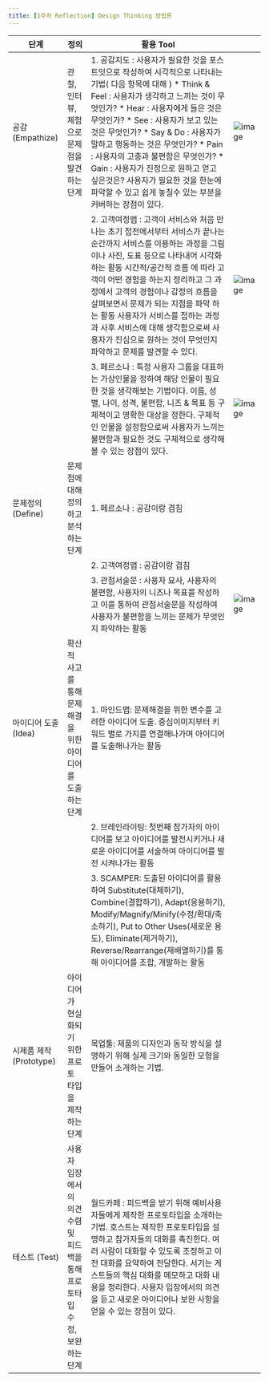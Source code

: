 ```yaml
---
title: [1주차 Reflection] Design Thinking 방법론
---
```



| 단계                    | 정의                                                                        | 활용 Tool                                                                                                                                                                                                                                                                                                                                                                                                                                                                                   |                                                                                                                |
|-------------------------|-----------------------------------------------------------------------------|---------------------------------------------------------------------------------------------------------------------------------------------------------------------------------------------------------------------------------------------------------------------------------------------------------------------------------------------------------------------------------------------------------------------------------------------------------------------------------------------|----------------------------------------------------------------------------------------------------------------|
| 공감(Empathize)         | 관찰, 인터뷰, 체험으로 문제점을 발견하는 단계                               | 1. 공감지도 : 사용자가 필요한 것을 포스트잇으로 작성하여 시각적으로 나타내는 기법( 다음 항목에 대해 ) * Think & Feel : 사용자가 생각하고 느끼는 것이 무엇인가? * Hear : 사용자에게 들은 것은 무엇인가? * See : 사용자가 보고 있는 것은 무엇인가? * Say & Do : 사용자가 말하고 행동하는 것은 무엇인가? * Pain : 사용자의 고충과 불편함은 무엇인가? * Gain : 사용자가 진정으로 원하고 얻고 싶은것은? 사용자가 필요한 것을 한눈에 파악할 수 있고 쉽게 놓칠수 있는 부분을 커버하는 장점이 있다. | ![image](https://user-images.githubusercontent.com/29854777/50471300-5807f780-09f7-11e9-9888-9e8f96841006.png) |
|                         |                                                                             | 2. 고객여정맵 : 고객이 서비스와 처음 만나는 초기 접전에서부터 서비스가 끝나는 순간까지  서비스를 이용하는 과정을 그림이나 사진, 도표  등으로 나타내어  시각화  하는 활동  시간적/공간적 흐름 에 따라 고객이 어떤 경험을 하는지 정리하고 그 과정에서 고객의 경험이나 감정의 흐름을 살펴보면서  문제가 되는 지점을 파악 하는 활동 사용자가 서비스를 접하는 과정과 사후 서비스에 대해 생각함으로써 사용자가 진심으로 원하는 것이 무엇인지 파악하고 문제를 발견할 수 있다.                      | ![image](https://user-images.githubusercontent.com/29854777/50471397-b634da80-09f7-11e9-848e-ae549e3f758d.png) |
|                         |                                                                             | 3. 페르소나 : 특정 사용자 그룹을 대표하는 가상인물을 정하여 해당 인물이 필요한 것을 생각해보는 기법이다.  이름, 성별, 나이, 성격, 불편함, 니즈 & 목표 등 구체적이고 명확한 대상을 정한다. 구체적인 인물을 설정함으로써 사용자가 느끼는 불편함과 필요한 것도 구체적으로 생각해 볼 수 있는 장점이 있다.                                                                                                                                                                                       | ![image](https://user-images.githubusercontent.com/29854777/50471348-84237880-09f7-11e9-9075-454fe088a8e0.png) |
| 문제정의(Define)        | 문제점에 대해 정의하고 분석하는 단계                                        | 1. 페르소나 : 공감이랑 겹침                                                                                                                                                                                                                                                                                                                                                                                                                                                                 |                                                                                                                |
|                         |                                                                             | 2. 고객여정맵 : 공감이랑 겹침                                                                                                                                                                                                                                                                                                                                                                                                                                                               |                                                                                                                |
|                         |                                                                             | 3. 관점서술문 :  사용자 묘사, 사용자의 불편함, 사용자의 니즈나 목표를 작성하고 이를 통하여 관점서술문을 작성하여 사용자가 불편함을 느끼는 문제가 무엇인지 파악하는 활동                                                                                                                                                                                                                                                                                                                     | ![image](https://user-images.githubusercontent.com/29854777/50471575-a9fd4d00-09f8-11e9-8476-9d94fc9cb9b2.png) |
| 아이디어 도출(Idea)     | 확산적 사고를 통해 문제해결을 위한 아이디어를 도출하는 단계                 | 1. 마인드맵: 문제해결을 위한 변수를 고려한 아이디어 도출. 중심이미지부터 키워드 별로 가지를 연결해나가며 아이디어를 도출해나가는 활동                                                                                                                                                                                                                                                                                                                                                       |                                                                                                                |
|                         |                                                                             | 2. 브레인라이팅: 첫번째 참가자의 아이디어를 보고 아이디어를 발전시키거나 새로운 아이디어를 서술하여 아이디어를 발전 시켜나가는 활동                                                                                                                                                                                                                                                                                                                                                         |                                                                                                                |
|                         |                                                                             | 3. SCAMPER: 도출된 아이디어를 활용하여 Substitute(대체하기), Combine(결합하기), Adapt(응용하기), Modify/Magnify/Minify(수정/확대/축소하기), Put to Other Uses(새로운 용도), Eliminate(제거하기), Reverse/Rearrange(재배열하기)를 통해 아이디어를 조합, 개발하는 활동                                                                                                                                                                                                                        |                                                                                                                |
| 시제품 제작 (Prototype) | 아이디어가 현실화되기 위한 프로토 타입을 제작하는 단계                      | 목업툴: 제품의 디자인과 동작 방식을 설명하기 위해 실제 크기와 동일한 모형을 만들어 소개하는 기법.                                                                                                                                                                                                                                                                                                                                                                                           |                                                                                                                |
| 테스트 (Test)           | 사용자 입장에서의 의견 수렴 및 피드백을 통해 프로토타입 수정, 보완하는 단계 | 월드카페 : 피드백을 받기 위해 예비사용자들에게 제작한 프로토타입을 소개하는 기법. 호스트는 제작한 프로토타입을 설명하고 참가자들의 대화를 촉진한다. 여러 사람이 대화할 수 있도록 조정하고 이전 대화를 요약하여 전달한다. 서기는 게스트들의 핵심 대화를 메모하고 대화 내용을 정리한다. 사용자 입장에서의 의견을 듣고 새로운 아이디어나 보완 사항을 얻을 수 있는 장점이 있다.                                                                                                                 |                                                                                                                |
